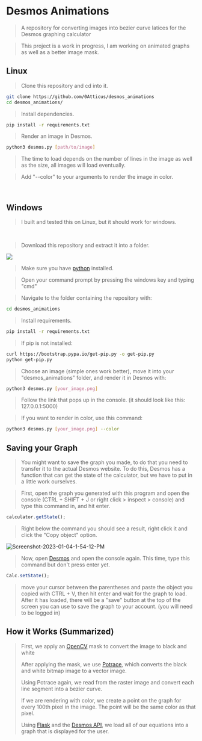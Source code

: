 
# Desmos Animations

>A repository for converting images into bezier curve latices for the Desmos graphing calculator

>This project is a work in progress, I am working on animated graphs as well as a better image mask.



## Linux
> Clone this repository and cd into it.
```bash
git clone https://github.com/0Atticus/desmos_animations
cd desmos_animations/
```

>Install dependencies.
```bash
pip install -r requirements.txt
```

>Render an image in Desmos.
```bash
python3 desmos.py [path/to/image]
```
>The time to load depends on the number of lines in the image as well as the size, all images will load eventually.

> Add "--color" to your arguments to render the image in color.
<br>

## Windows 
>I built and tested this on Linux, but it should work for windows.

<br>

>Download this repository and extract it into a folder.
<img src="https://i.ibb.co/PMnJPRX/save.png" />

>Make sure you have [python](https://www.python.org/) installed.

>Open your command prompt by pressing the windows key and typing "cmd"

>Navigate to the folder containing the repository with:
```bash
cd desmos_animations
```
>Install requirements.
```bash
pip install -r requirements.txt
```

>If pip is not installed:
```bash
curl https://bootstrap.pypa.io/get-pip.py -o get-pip.py
python get-pip.py
```

>Choose an image (simple ones work better), move it into your "desmos_animations" folder, and render it in Desmos with:
```bash
python3 desmos.py [your_image.png]
```

>Follow the link that pops up in the console. (it should look like this: 127.0.0.1:5000)

>If you want to render in color, use this command:
```bash
python3 desmos.py [your_image.png] --color
```

## Saving your Graph

> You might want to save the graph you made, to do that you need to transfer it to the actual Desmos website.
>To do this, Desmos has a function that can get the state of the calculator, but we have to put in a little work ourselves.

>First, open the graph you generated with this program and open the console (CTRL + SHIFT + J or right click > inspect > console) and type this command in, and hit enter.
```javascript
calculator.getState();
```
>Right below the command you should see a result, right click it and click the "Copy object" option.
<img src="https://i.ibb.co/vQ5M5MK/Screenshot-2023-01-04-1-54-12-PM.png" alt="Screenshot-2023-01-04-1-54-12-PM" border="0">

>Now, open [Desmos](https://www.desmos.com/calculator) and open the console again.
>This time, type this command but don't press enter yet.
```javascript
Calc.setState();
```
>move your cursor between the parentheses and paste the object you copied with CTRL + V, then hit enter and wait for the graph to load.
>After it has loaded, there will be a "save" button at the top of the screen you can use to save the graph to your account. (you will need to be logged in)


## How it Works (Summarized)

> First, we apply an [OpenCV](https://opencv.org/) mask to convert the image to black and white
> 
> After applying the mask, we use [Potrace](https://potrace.sourceforge.net/), which converts the black and white bitmap image to a vector image.
> 
> Using Potrace again, we read from the raster image and convert each line segment into a bezier curve.
> 
> If we are rendering with color, we create a point on the graph for every 100th pixel in the image. The point will be the same color as that pixel.
> 
> Using [Flask](https://flask.palletsprojects.com/) and the [Desmos API](https://www.desmos.com/api/v1.7/docs/index.html), we load all of our equations into a graph that is displayed for the user.
